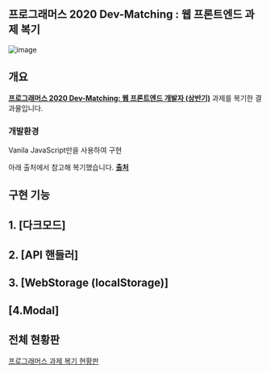 ## 프로그래머스 2020 Dev-Matching : 웹 프론트엔드 과제 복기
![image](https://user-images.githubusercontent.com/74364667/160354949-8b17047c-0fe0-4453-a8c6-72ff9d42a3a6.png)


## 개요
**[프로그래머스 2020 Dev-Matching: 웹 프론트엔드 개발자 (상반기)](https://programmers.co.kr/competitions/131/2020-web-fe-first)** 과제를 복기한 결과물입니다.

### 개발환경 
Vanila JavaScript만을 사용하여 구현

아래 출처에서 참고해 복기했습니다.
**[출처](https://velog.io/@hyeon930/series/%ED%94%84%EB%A1%9C%EA%B7%B8%EB%9E%98%EB%A8%B8%EC%8A%A4-2020-Dev-Matching-%EC%9B%B9-%ED%94%84%EB%A1%A0%ED%8A%B8%EC%97%94%EB%93%9C-%EA%B3%BC%EC%A0%9C-%EB%B3%B5%EA%B8%B0)**



## 구현 기능

## 1. [다크모드]

## 2. [API 핸들러]

## 3. [WebStorage (localStorage)]

## [4.Modal]


## 전체 현황판
[프로그래머스 과제 복기 현황판](https://www.notion.so/8986c2304a1d42349bba3eba96c2316b)
